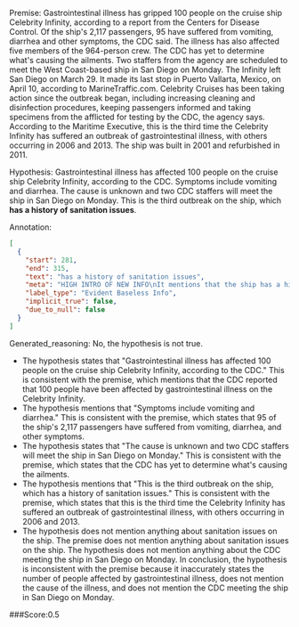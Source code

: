 
Premise:
Gastrointestinal illness has gripped 100 people on the cruise ship Celebrity Infinity, according to a report from the Centers for Disease Control. Of the ship's 2,117 passengers, 95 have suffered from vomiting, diarrhea and other symptoms, the CDC said. The illness has also affected five members of the 964-person crew. The CDC has yet to determine what's causing the ailments. Two staffers from the agency are scheduled to meet the West Coast-based ship in San Diego on Monday. The Infinity left San Diego on March 29. It made its last stop in Puerto Vallarta, Mexico, on April 10, according to MarineTraffic.com. Celebrity Cruises has been taking action since the outbreak began, including increasing cleaning and disinfection procedures, keeping passengers informed and taking specimens from the afflicted for testing by the CDC, the agency says. According to the Maritime Executive, this is the third time the Celebrity Infinity has suffered an outbreak of gastrointestinal illness, with others occurring in 2006 and 2013. The ship was built in 2001 and refurbished in 2011.


Hypothesis:
Gastrointestinal illness has affected 100 people on the cruise ship Celebrity Infinity, according to the CDC. Symptoms include vomiting and diarrhea. The cause is unknown and two CDC staffers will meet the ship in San Diego on Monday. This is the third outbreak on the ship, which **has a history of sanitation issues**.

Annotation:
```json
[
  {
    "start": 281,
    "end": 315,
    "text": "has a history of sanitation issues",
    "meta": "HIGH INTRO OF NEW INFO\nIt mentions that the ship has a history of sanitation issues, which is not mentioned in the original source.",
    "label_type": "Evident Baseless Info",
    "implicit_true": false,
    "due_to_null": false
  }
]
```

Generated_reasoning:
No, the hypothesis is not true. 
- The hypothesis states that "Gastrointestinal illness has affected 100 people on the cruise ship Celebrity Infinity, according to the CDC." This is consistent with the premise, which mentions that the CDC reported that 100 people have been affected by gastrointestinal illness on the Celebrity Infinity. 
- The hypothesis mentions that "Symptoms include vomiting and diarrhea." This is consistent with the premise, which states that 95 of the ship's 2,117 passengers have suffered from vomiting, diarrhea, and other symptoms. 
- The hypothesis states that "The cause is unknown and two CDC staffers will meet the ship in San Diego on Monday." This is consistent with the premise, which states that the CDC has yet to determine what's causing the ailments. 
- The hypothesis mentions that "This is the third outbreak on the ship, which has a history of sanitation issues." This is consistent with the premise, which states that this is the third time the Celebrity Infinity has suffered an outbreak of gastrointestinal illness, with others occurring in 2006 and 2013. 
- The hypothesis does not mention anything about sanitation issues on the ship. The premise does not mention anything about sanitation issues on the ship. The hypothesis does not mention anything about the CDC meeting the ship in San Diego on Monday. In conclusion, the hypothesis is inconsistent with the premise because it inaccurately states the number of people affected by gastrointestinal illness, does not mention the cause of the illness, and does not mention the CDC meeting the ship in San Diego on Monday.

###Score:0.5
